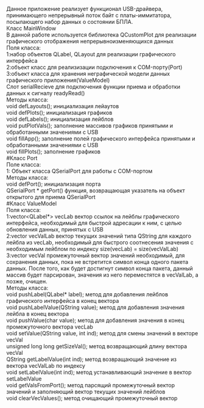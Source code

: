 
Данное приложение реализует функционал USB-драйвера, принимающего непрерывный поток байт с платы-иммитатора, посылающего набор данных о состоянии БПЛА.   
Класс MainWindow  
В данной работе используется библиотека QCustomPlot для реализации графического отображения непрерывноизменяющихся данных  
Поля класса:  
 1:набор объектов QLabel, QLayout для реализации графического интерфейса  
 2:объект класс для реализизации подключения к COM-порту(Port)  
 3:объект класса для хранения неграфической модели данных графического приложения(ValueModel)  
Слот serialRecieve для подключения функции приема и обработки данных к сигналу readyRead()  
Методы класса:  
void defLayouts();  инициализация лейаутов  
void defPlots();    инициализация графиков  
void defLabels();   инициализация лейблов  
void putPlotVals(); заполнение массивов графиков принятыми и обработанными значениями с USB  
void fillApp();     заполнение полей графического интерфейса принятыми и обработанными значениями с USB  
void fillPlots();   заполнение графиков  
#Класс Port  
Поле класса:  
1: Объект класса QSerialPort для работы с COM-портом  
Методы класса:  
void defPort();    инициализация порта  
QSerialPort  *  getPort()   функция, возвращающая указатель на объект открытого для приема QSerialPort  
#Класс ValueModel  
Поля класса:  
1:vector<QLabel*> vecLab        вектор ссылок на лейблы графического интерфейса, необходимый для быстрой адресации к ним, с целью обновления данных, принятых с USB  
2:vector<QString> vecValLab     вектор текущих значений типа QString для каждого лейбла из vecLab, необходимый для быстрого соотнесения значения с необходимым   лейблом по индексу size(vecLab) = size(vecValLab)  
3:vector<char> vecVal           промежуточный вектор значений необходимый, для сохранения данных, пока не встретится символ конца одного пакета данных. После того, как будет достигнут символ конца пакета, данный массив будет парсирован, значения из него переместятся в vecValLab, а позже, очищен.  
Методы класса:  
void pushLabel(QLabel* label);  метод для добавления лейблов графического интерфейса в конец вектора  
void pushLabelValue(QString value); метод для добавления значения лейбла в конец вектора  
void pushValue(char value);         метод для добавления значения в конец промежуточного вектора vecLab  
void setValue(QString value, int ind);  метод для смены значений в векторе vecVal  
unsigned long long getSizeVal();        метод возвращающий длину вектора vecVal  
QString getLabelValue(int ind);         метод возвращающий значение из вектора vecValLab по индексу  
void setLabelValue(int ind);            метод устанавливающий значение в вектор setLabelValue   
void getValsFromPort();                 метод парсящий промежуточный вектор значений и заполняющий вектор текущих значений лейблов  
void clearVecValues();                  метод очищающий промежуточный вектор
